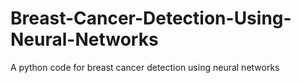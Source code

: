 # Breast-Cancer-Detection-Using-Neural-Networks
A python code for breast cancer detection using neural networks
